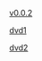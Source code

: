[v0.0.2](https://github.com/littleflute/Directors/edit/master/README.md)

[dvd1](dvd1)

[dvd2](dvd2)
